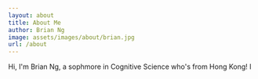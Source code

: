 ```yaml
---
layout: about
title: About Me
author: Brian Ng
image: assets/images/about/brian.jpg
url: /about
---
```


Hi, I'm Brian Ng, a sophmore in Cognitive Science who's from Hong Kong! I 